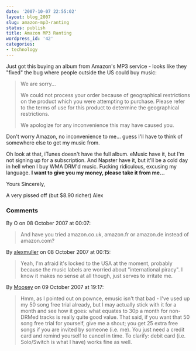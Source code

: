 ```yaml
---
date: '2007-10-07 22:55:02'
layout: blog_2007
slug: amazon-mp3-ranting
status: publish
title: Amazon MP3 Ranting
wordpress_id: '42'
categories:
- technology
---
```


Just got this buying an album from Amazon's MP3 service - looks like they
"fixed" the bug where people outside the US could buy music:

> We are sorry...
> 
> We could not process your order because of geographical restrictions on the
> product which you were attempting to purchase. Please refer to the terms of
> use for this product to determine the geographical restrictions.
> 
> We apologize for any inconvenience this may have caused you.

Don't worry Amazon, no inconvenience to me... guess I'll have to think of somewhere else to get my music from.

Oh look at that, iTunes doesn't have the full album. eMusic have it, but I'm
not signing up for a subscription. And Napster have it, but it'll be a cold
day in hell when I buy WMA DRM'd music. Fucking ridiculous, excusing my
language. **I want to give you my money, please take it from me...**

Yours Sincerely,

A very pissed off (but $8.90 richer) Alex

### Comments ###

By O on 08 October 2007 at 00:07:

> And have you tried amazon.co.uk, amazon.fr or amazon.de instead of amazon.com?

By [alexmuller](http://alex.mullr.net/blog/) on 08 October 2007 at 00:15:

> Yeah, I'm afraid it's locked to the USA at the moment, probably because the
> music labels are worried about "international piracy". I know it makes no sense
> at all though, just serves to irritate me.

By [Moosey](http://www.lows.org.uk) on 09 October 2007 at 19:17:

> <p>Hmm, as I pointed out on pownce, emusic isn't that bad - I've used up my 50
> song free trial already, but I may actually stick with it for a month and see
> how it goes: what equates to 30p a month for non-DRMed tracks is really quite
> good value. That said, if you want that 50 song free trial for yourself, give me
> a shout; you get 25 extra free songs if you are invited by someone (i.e. me).
> You just need a credit card and remind yourself to cancel in time. To clarify:
> debit card (i.e. Solo/Switch is what I have) works fine as well.</p>

